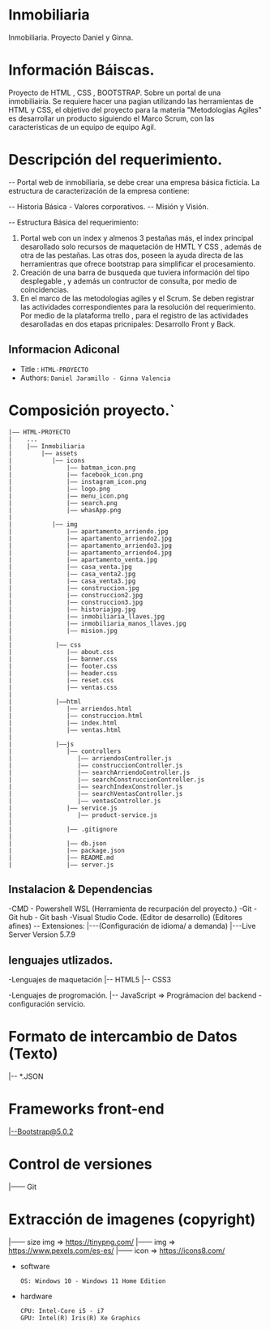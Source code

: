 # Inmobiliaria
Inmobiliaria. Proyecto Daniel y Ginna. 

# Información Báiscas. 
Proyecto de HTML , CSS , BOOTSTRAP. Sobre un portal de una inmobiliairia.
Se requiere hacer una pagian utilizando las herramientas de HTML y CSS, 
el objetivo del proyecto para la materia "Metodologias Agiles" es desarrollar un producto 
siguiendo el Marco Scrum, con las caracteristicas de un equipo de equipo Agil. 

# Descripción del requerimiento. 

-- Portal web de inmobiliaria, se debe crear una empresa básica ficticia.
La estructura de caracterización de la empresa contiene: 

-- Historia Básica - Valores corporativos. 
-- Misión y Visión. 

-- Estructura Básica del requerimiento: 

   1. Portal web con un index y almenos 3 pestañas más, 
   el index principal desarollado solo recursos de maquetación de HMTL Y CSS  , además de 
   otra de las pestañas. Las otras dos, poseen la ayuda directa de las herramientras que ofrece bootstrap para simplificar el procesamiento. 
   2. Creación de una barra de busqueda que tuviera información del tipo desplegable , y además un contructor de consulta, por medio de coincidencias. 
   3. En el marco de las metodologias agiles y el Scrum. Se deben registrar las actividades correspondientes para la resolución del requerimiento. Por medio de la plataforma trello , para el registro de las actividades desarolladas en dos etapas pricnipales: Desarrollo Front y Back. 

## Informacion Adiconal
 - Title : `HTML-PROYECTO`  
 - Authors: `Daniel Jaramillo - Ginna Valencia`

# Composición proyecto.`

  ```
  |—— HTML-PROYECTO
  |    ...
  |    |—— Inmobiliaria
  |        |—— assets
  |           |—— icons
  |               |—— batman_icon.png 
  |               |—— facebook_icon.png
  |               |—— instagram_icon.png
  |               |—— logo.png
  |               |—— menu_icon.png
  |               |—— search.png
  |               |—— whasApp.png
  |
  |           |—— img
  |               |—— apartamento_arriendo.jpg
  |               |—— apartamento_arriendo2.jpg
  |               |—— apartamento_arriendo3.jpg
  |               |—— apartamento_arriendo4.jpg
  |               |—— apartamento_venta.jpg
  |               |—— casa_venta.jpg
  |               |—— casa_venta2.jpg
  |               |—— casa_venta3.jpg
  |               |—— construccion.jpg
  |               |—— construccion2.jpg
  |               |—— construccion3.jpg
  |               |—— historiajpg.jpg
  |               |—— inmobiliaria_llaves.jpg
  |               |—— inmobiliaria_manos_llaves.jpg
  |               |—— mision.jpg
  |
  |            |—— css
  |               |—— about.css
  |               |—— banner.css
  |               |—— footer.css
  |               |—— header.css
  |               |—— reset.css
  |               |—— ventas.css
  |
  |            |——html
  |               |—— arriendos.html
  |               |—— construccion.html
  |               |—— index.html
  |               |—— ventas.html 
  |           
  |            |——js
  |               |—— controllers
  |                  |—— arriendosController.js
  |                  |—— construccionController.js
  |                  |—— searchArriendoController.js
  |                  |—— searchConstruccionController.js
  |                  |—— searchIndexConstroller.js
  |                  |—— searchVentasController.js
  |                  |—— ventasController.js  
  |               |—— service.js
  |                  |—— product-service.js
  |            
  |               |—— .gitignore
  |
  |               |—— db.json
  |               |—— package.json  
  |               |—— README.md
  |               |—— server.js     
  ```

 ## Instalacion & Dependencias
 -CMD - Powershell WSL (Herramienta de recurpación del proyecto.)
 -Git - Git hub - Git bash
 -Visual Studio Code. (Editor de desarrollo) (Editores afines)
    -- Extensiones: 
    |---(Configuración de idioma/ a demanda)
    |---Live Server Version 5.7.9

## lenguajes utlizados. 
-Lenguajes de maquetación 
|-- HTML5 
|-- CSS3

-Lenguajes de progromación.
|-- JavaScript => Prográmacion del backend - configuración servicio.

# Formato de intercambio de Datos (Texto) 
|-- *.JSON

# Frameworks front-end
|--Bootstrap@5.0.2

# Control de versiones 
|—— Git 

# Extracción de imagenes (copyright)
|—— size img => https://tinypng.com/ 
|—— img => https://www.pexels.com/es-es/
|—— icon => https://icons8.com/

- software
  ```
  OS: Windows 10 - Windows 11 Home Edition
  ```
- hardware
  ```
  CPU: Intel-Core i5 - i7
  GPU: Intel(R) Iris(R) Xe Graphics
  ```
